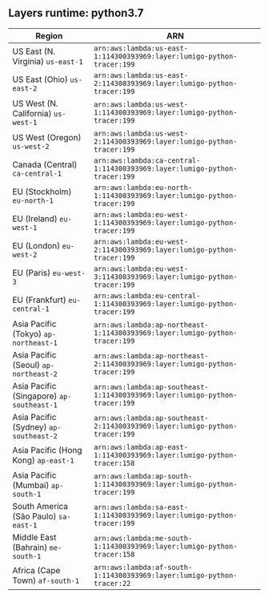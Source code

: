 Layers runtime: python3.7
----
| Region | ARN |
| --- | --- |
|US East (N. Virginia)  `us-east-1`|`arn:aws:lambda:us-east-1:114300393969:layer:lumigo-python-tracer:199`|
|US East (Ohio)  `us-east-2`|`arn:aws:lambda:us-east-2:114300393969:layer:lumigo-python-tracer:199`|
|US West (N. California)  `us-west-1`|`arn:aws:lambda:us-west-1:114300393969:layer:lumigo-python-tracer:199`|
|US West (Oregon)  `us-west-2`|`arn:aws:lambda:us-west-2:114300393969:layer:lumigo-python-tracer:199`|
|Canada (Central)  `ca-central-1`|`arn:aws:lambda:ca-central-1:114300393969:layer:lumigo-python-tracer:199`|
|EU (Stockholm)  `eu-north-1`|`arn:aws:lambda:eu-north-1:114300393969:layer:lumigo-python-tracer:199`|
|EU (Ireland)  `eu-west-1`|`arn:aws:lambda:eu-west-1:114300393969:layer:lumigo-python-tracer:199`|
|EU (London)  `eu-west-2`|`arn:aws:lambda:eu-west-2:114300393969:layer:lumigo-python-tracer:199`|
|EU (Paris)  `eu-west-3`|`arn:aws:lambda:eu-west-3:114300393969:layer:lumigo-python-tracer:199`|
|EU (Frankfurt)  `eu-central-1`|`arn:aws:lambda:eu-central-1:114300393969:layer:lumigo-python-tracer:199`|
|Asia Pacific (Tokyo)  `ap-northeast-1`|`arn:aws:lambda:ap-northeast-1:114300393969:layer:lumigo-python-tracer:199`|
|Asia Pacific (Seoul)  `ap-northeast-2`|`arn:aws:lambda:ap-northeast-2:114300393969:layer:lumigo-python-tracer:199`|
|Asia Pacific (Singapore)  `ap-southeast-1`|`arn:aws:lambda:ap-southeast-1:114300393969:layer:lumigo-python-tracer:199`|
|Asia Pacific (Sydney)  `ap-southeast-2`|`arn:aws:lambda:ap-southeast-2:114300393969:layer:lumigo-python-tracer:199`|
|Asia Pacific (Hong Kong)  `ap-east-1`|`arn:aws:lambda:ap-east-1:114300393969:layer:lumigo-python-tracer:158`|
|Asia Pacific (Mumbai)  `ap-south-1`|`arn:aws:lambda:ap-south-1:114300393969:layer:lumigo-python-tracer:199`|
|South America (São Paulo)  `sa-east-1`|`arn:aws:lambda:sa-east-1:114300393969:layer:lumigo-python-tracer:199`|
|Middle East (Bahrain)  `me-south-1`|`arn:aws:lambda:me-south-1:114300393969:layer:lumigo-python-tracer:158`|
|Africa (Cape Town)  `af-south-1`|`arn:aws:lambda:af-south-1:114300393969:layer:lumigo-python-tracer:22`|

